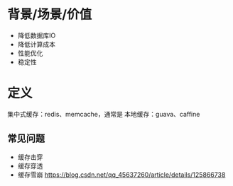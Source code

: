 # 背景/场景/价值
- 降低数据库IO
- 降低计算成本
- 性能优化
- 稳定性

# 定义

集中式缓存：redis、memcache，通常是
本地缓存：guava、caffine

## 常见问题

- 缓存击穿
- 缓存穿透
- 缓存雪崩
https://blog.csdn.net/qq_45637260/article/details/125866738
